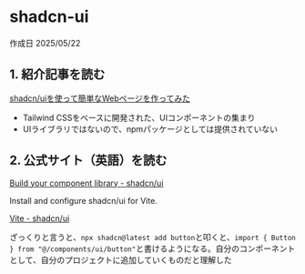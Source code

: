 # shadcn-ui

作成日 2025/05/22

## 1. 紹介記事を読む

[shadcn/uiを使って簡単なWebページを作ってみた](https://zenn.dev/d2c_mtech_blog/articles/54dfd40120a299)

- Tailwind CSSをベースに開発された、UIコンポーネントの集まり
- UIライブラリではないので、npmパッケージとしては提供されていない

## 2. 公式サイト（英語）を読む

[Build your component library - shadcn/ui](https://ui.shadcn.com/)

Install and configure shadcn/ui for Vite.

[Vite - shadcn/ui](https://ui.shadcn.com/docs/installation/vite)

ざっくりと言うと、`npx shadcn@latest add button`と叩くと、`import { Button } from "@/components/ui/button"`と書けるようになる。自分のコンポーネントとして、自分のプロジェクトに追加していくものだと理解した
